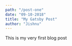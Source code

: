 ```yaml
---
path: "/post-one"
date: "09-10-2018"
title: "My Gatsby Post"
author: "Jishnu"
---
```


This is my very first blog post

